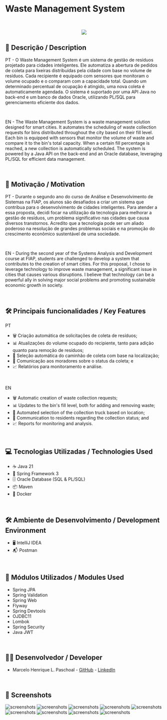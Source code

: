 # Waste Management System

&nbsp;

<p align="center">
<img loading="lazy" src="http://img.shields.io/static/v1?label=STATUS&message=FINALIZADO&color=GREEN&style=for-the-badge"/>
</p>

## 📄 Descrição / Description
PT - O Waste Management System é um sistema de gestão de resíduos projetado para cidades inteligentes. Ele automatiza a abertura de pedidos de coleta para lixeiras distribuídas pela cidade com base no volume de resíduos. Cada recipiente é equipado com sensores que monitoram o volume ocupado e o comparam com a capacidade total. Quando um determinado percentual de ocupação é atingido, uma nova coleta é automaticamente agendada. O sistema é suportado por uma API Java no back-end e um banco de dados Oracle, utilizando PL/SQL para gerenciamento eficiente dos dados.

&nbsp;

EN - The Waste Management System is a waste management solution designed for smart cities. It automates the scheduling of waste collection requests for bins distributed throughout the city based on their fill level. Each bin is equipped with sensors that monitor the volume of waste and compare it to the bin's total capacity. When a certain fill percentage is reached, a new collection is automatically scheduled. The system is powered by a Java API on the back-end and an Oracle database, leveraging PL/SQL for efficient data management.

&nbsp;

## 🚀 Motivação / Motivation 

PT - Durante o segundo ano do curso de Análise e Desenvolvimento de Sistemas na FIAP, os alunos são desafiados a criar um sistema que contribua para o desenvolvimento de cidades inteligentes. Para atender a essa proposta, decidi focar na utilização da tecnologia para melhorar a gestão de resíduos, um problema significativo nas cidades que causa diversos transtornos. Acredito que a tecnologia pode ser um aliado poderoso na resolução de grandes problemas sociais e na promoção do crescimento econômico sustentável de uma sociedade.

&nbsp;

EN - During the second year of the Systems Analysis and Development course at FIAP, students are challenged to develop a system that contributes to the creation of smart cities. For this proposal, I chose to leverage technology to improve waste management, a significant issue in cities that causes various disruptions. I believe that technology can be a powerful ally in solving major social problems and promoting sustainable economic growth in society.

&nbsp;

## 🛠️ Principais funcionalidades / Key Features
PT
- 🗑️ Criação automática de solicitações de coleta de resíduos;
- 📊 Atualizações do volume ocupado do recipiente, tanto para adição quanto para remoção de resíduos;
- 🚛 Seleção automática do caminhão de coleta com base na localização;
- 📢 Comunicação aos moradores sobre o status da coleta; e
- 📈 Relatórios para monitoramento e análise.

&nbsp;

EN
- 🗑️ Automatic creation of waste collection requests;
- 📊 Updates to the bin's fill level, both for adding and removing waste;
- 🚛 Automated selection of the collection truck based on location;
- 📢 Communication to residents regarding the collection status; and
- 📈 Reports for monitoring and analysis.

&nbsp;

## 💻 Tecnologias Utilizadas / Technologies Used
- ☕ Java 21
- 🌱 Spring Framework 3
- 🗄️ Oracle Database (SQL & PL/SQL)
- 📦 Maven
- 🐳 Docker
  
&nbsp;

## 🛠️ Ambiente de Desenvolvimento / Development Environment

- 🖥️ IntelliJ IDEA
- 📬 Postman
  
&nbsp;

## 🧩 Módulos Utilizados / Modules Used

- Spring JPA
- Spring Validation
- Spring Web
- Flyway
- Spring Devtools
- OJDBC11
- Lombok
- Spring Security
- Java JWT
  
&nbsp;

## 👨‍💻 Desenvolvedor / Developer
- Marcelo Henrique L. Paschoal - [GitHub](https://github.com/marcelohlp/) - [LinkedIn](https://www.linkedin.com/in/marcelo-hpaschoal/)
  
&nbsp;

## 📸 Screenshots

![screenshots](https://github.com/user-attachments/assets/8a51c771-35ce-4119-810f-f1ebb4e75c7a)
![screenshots](https://github.com/user-attachments/assets/82e59b82-79f6-4779-9883-f49a1fe8ef99)
![screenshots](https://github.com/user-attachments/assets/4bda6f95-8298-4657-841a-d0f03ed8e5ed)
![screenshots](https://github.com/user-attachments/assets/102c39e0-af7e-465f-b1cb-a0d29813bbd0)
![screenshots](https://github.com/user-attachments/assets/1b8c69e2-ea27-4f67-9571-2f07a0ff6652)
![screenshots](https://github.com/user-attachments/assets/6ebe1ac0-28b0-4379-9852-8d04d4635c70)
![screenshots](https://github.com/user-attachments/assets/ee45154e-0e6f-4f55-b75b-0e4bf492379d)
![screenshots](https://github.com/user-attachments/assets/c4527584-7625-41e2-a5ba-81aeb3cda5e1)
![screenshots](https://github.com/user-attachments/assets/e890e655-76cc-4fd9-9606-08b3e01ef769)
